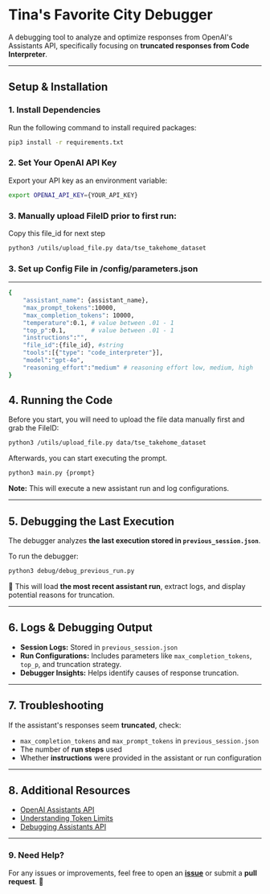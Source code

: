 # Tina's Favorite City Debugger

A debugging tool to analyze and optimize responses from OpenAI's Assistants API, specifically focusing on **truncated responses from Code Interpreter**.

---

## Setup & Installation

### 1. Install Dependencies
Run the following command to install required packages:
```sh
pip3 install -r requirements.txt
```

### 2. Set Your OpenAI API Key
Export your API key as an environment variable:
```sh
export OPENAI_API_KEY={YOUR_API_KEY}
```
### 3. Manually upload FileID prior to first run:

Copy this file_id for next step
```sh
python3 /utils/upload_file.py data/tse_takehome_dataset
```
### 3. Set up Config File in /config/parameters.json
---
```sh
{
	"assistant_name": {assistant_name}, 
	"max_prompt_tokens":10000,
	"max_completion_tokens": 10000,
	"temperature":0.1, # value between .01 - 1
	"top_p":0.1,       # value between .01 - 1
	"instructions":"", 
	"file_id":{file_id}, #string 
	"tools":[{"type": "code_interpreter"}],
	"model":"gpt-4o",
	"reasoning_effort":"medium" # reasoning effort low, medium, high
}
```

## 4. Running the Code
Before you start, you will need to upload the file data manually first and grab the FileID:
```sh
python3 /utils/upload_file.py data/tse_takehome_dataset
```

Afterwards, you can start executing the prompt. 
```sh
python3 main.py {prompt}
```
 **Note:** This will execute a new assistant run and log configurations.

---

## 5. Debugging the Last Execution
The debugger analyzes **the last execution stored in `previous_session.json`**.

To run the debugger:
```sh
python3 debug/debug_previous_run.py
```
🔹 This will load **the most recent assistant run**, extract logs, and display potential reasons for truncation.

---

## 6. Logs & Debugging Output
- **Session Logs:** Stored in `previous_session.json`
- **Run Configurations:** Includes parameters like `max_completion_tokens`, `top_p`, and truncation strategy.
- **Debugger Insights:** Helps identify causes of response truncation.

---

## 7. Troubleshooting
If the assistant's responses seem **truncated**, check:
- `max_completion_tokens` and `max_prompt_tokens` in `previous_session.json`
- The number of **run steps** used
- Whether **instructions** were provided in the assistant or run configuration

---

## 8. Additional Resources
- [OpenAI Assistants API](https://platform.openai.com/docs/assistants)
- [Understanding Token Limits](https://platform.openai.com/docs/concepts#tokens)
- [Debugging Assistants API](https://platform.openai.com/docs/assistants/deep-dive#debugging)

---

### 9. Need Help?
For any issues or improvements, feel free to open an **[issue](https://github.com/keyouk/tinas_favorite_city/issues)** or submit a **pull request**. 🚀




